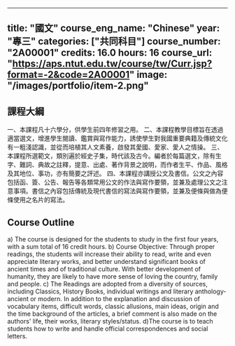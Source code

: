 
---
title: "國文"
course_eng_name: "Chinese"
year: "專三"
categories: ["共同科目"]
course_number: "2A00001"
credits: 16.0
hours: 16
course_url: "https://aps.ntut.edu.tw/course/tw/Curr.jsp?format=-2&code=2A00001"
image: "/images/portfolio/item-2.png"
---

## 課程大綱

一、本課程凡十六學分，供學生前四年修習之用。
二、本課程教學目標旨在透過適當選文，增進學生閱讀、鑑賞與寫作能力，誘使學生對我國重要典籍及傳統文化有一粗淺認識，並從而培植其人文素養，啟發其愛國、愛家、愛人之情操。
三、本課程所選範文，類別遍於經史子集，時代該及古今。編者於每篇選文，除有生字、難詞、典故之註釋，提意、出處、著作背景之說明，而作者生平、作品、風格及其地位、事功，亦有簡要之評述。
四、本課程亦講授公文及書信。公文之內容包括函、簽、公告、報告等各類常用公文的作法與寫作要領，並兼及處理公文之注意事項。書信之內容包括傳統及現代書信的寫法與寫作要領，並兼及便條與做為便條使用之名片的寫法。

## Course Outline

a) The course is designed for the students to study in the first four years, with a sum total of 16 credit hours. 
b) Course Objective: Through proper readings, the students will increase their ability to read, write and even appreciate literary works, and better understand significant books of ancient times and of traditional culture. With better development of humanity, they are likely to have more sense of loving the country, family and people. 
c) The Readings are adopted from a diversity of sources, including Classics, History Books, individual writings and literary anthology-ancient or modern. In addition to the explanation and discussion of vocabulary items, difficult words, classic allusions, main ideas, origin and the time background of the articles, a brief comment is also made on the authors' life, their works, literary styles/status. 
d)The course is to teach students how to write and handle official correspondences and social letters.
